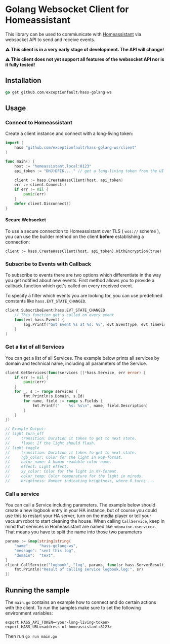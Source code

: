 # Golang Websocket Client for Homeassistant

This library can be used to commiunicate with [Homeassistant](https://homeassistant.io) via websocket API to send and receive events.

**:warning: This client is in a very early stage of development. The API will change!**

**:warning: This client does not yet support all features of the websocket API nor is it fully tested!**


## Installation

```go
go get github.com/exceptionfault/hass-golang-ws
```


## Usage

### Connect to Homeassistant

Create a client instance and connect with a long-living token:

```go
import (
    hass "github.com/exceptionfault/hass-golang-ws/client"
)

func main() {
    host := "homeassistant.local:8123"
    api_token := "DHJ)DFIK...." // get a long-living token from the UI

    client := hass.CreateHassClient(host, api_token)
    err := client.Connect()
    if err != nil {
        panic(err)
    }
    defer client.Disconnect()
}
```

#### Secure Websocket

To use a secure connection to Homeassistant over TLS ( `wss://` scheme ), you can use the builder method on 
the client **before** establishing a connection:

```golang
client := hass.CreateHassClient(host, api_token).WithEncryption(true)
```


### Subscribe to Events with Callback

To subscribe to events there are two options which differentiate in the way you get
notified about new events. First method allows you to provide a callback function
which get's called on every received event.

To specify a filter which events you are looking for, you can use predefined constants like `hass.EVT_STATE_CHANGED`.

```go
client.SubscribeEvent(hass.EVT_STATE_CHANGED, 
    // This function get's called on every event
    func(evt hass.Event) {
		log.Printf("Got Event %s at %s: %v", evt.EventType, evt.TimeFired, evt.Data)
    }
)
```


### Get a list of all Services

You can get a list of all Services. The example below prints all services by domain and technical name, including all parameters of the Service.

```go
client.GetServices(func(services []*hass.Service, err error) {
    if err != nil {
        panic(err)
    }
    for _, s := range services {
        fmt.Println(s.Domain, s.Id)
        for name, field := range s.Fields {
            fmt.Printf("    %s: %s\n", name, field.Description)
        }
    }
})

// Example Output:
// light turn_off
//     transition: Duration it takes to get to next state.
//     flash: If the light should flash.
// light toggle
//     transition: Duration it takes to get to next state.
//     rgb_color: Color for the light in RGB-format.
//     color_name: A human readable color name.
//     effect: Light effect.
//     xy_color: Color for the light in XY-format.
//     color_temp: Color temperature for the light in mireds.
//     brightness: Number indicating brightness, where 0 turns ...
```


### Call a service

You can call a Service including parameters. The example below should create a new logbook entry in your HA instance, 
but of course you could use this to restart your HA server, turn on the media player or tell your vacuum robot to start cleaning the house.
When calling `CallService`, keep in mind that services in Homeassistant are named like `<domain>.<service>`. That means you
have to split the name into those two parameters

```go
params := &map[string]string{
    "name":    "hass-golang-ws",
    "message": "sent this log",
    "domain":  "text",
}
client.CallService("logbook", "log", params, func(sr hass.ServerResult) {
    fmt.Println("Result of calling service logbook.log:", sr)
})
```


## Running the sample

The `main.go` contains an example how to connect and do certain actions with the client.
To run the samples make sure to set the following environment variables:
```
export HASS_API_TOKEN=<your-long-living-token>
export HASS_URL=<address-of-homeassistant:8123>
```

Then run `go run main.go`
